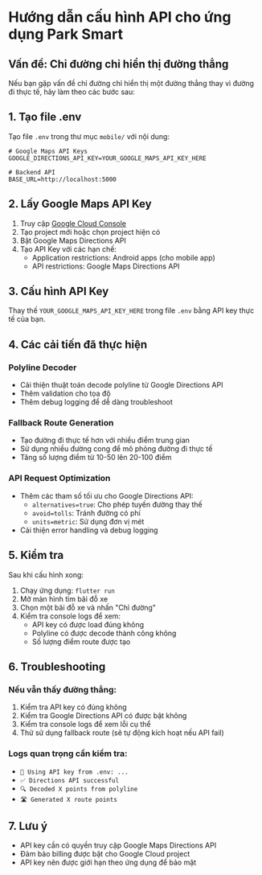# Hướng dẫn cấu hình API cho ứng dụng Park Smart

## Vấn đề: Chỉ đường chỉ hiển thị đường thẳng

Nếu bạn gặp vấn đề chỉ đường chỉ hiển thị một đường thẳng thay vì đường đi thực tế, hãy làm theo các bước sau:

## 1. Tạo file .env

Tạo file `.env` trong thư mục `mobile/` với nội dung:

```env
# Google Maps API Keys
GOOGLE_DIRECTIONS_API_KEY=YOUR_GOOGLE_MAPS_API_KEY_HERE

# Backend API
BASE_URL=http://localhost:5000
```

## 2. Lấy Google Maps API Key

1. Truy cập [Google Cloud Console](https://console.cloud.google.com/)
2. Tạo project mới hoặc chọn project hiện có
3. Bật Google Maps Directions API
4. Tạo API Key với các hạn chế:
   - Application restrictions: Android apps (cho mobile app)
   - API restrictions: Google Maps Directions API

## 3. Cấu hình API Key

Thay thế `YOUR_GOOGLE_MAPS_API_KEY_HERE` trong file `.env` bằng API key thực tế của bạn.

## 4. Các cải tiến đã thực hiện

### Polyline Decoder

- Cải thiện thuật toán decode polyline từ Google Directions API
- Thêm validation cho tọa độ
- Thêm debug logging để dễ dàng troubleshoot

### Fallback Route Generation

- Tạo đường đi thực tế hơn với nhiều điểm trung gian
- Sử dụng nhiều đường cong để mô phỏng đường đi thực tế
- Tăng số lượng điểm từ 10-50 lên 20-100 điểm

### API Request Optimization

- Thêm các tham số tối ưu cho Google Directions API:
  - `alternatives=true`: Cho phép tuyến đường thay thế
  - `avoid=tolls`: Tránh đường có phí
  - `units=metric`: Sử dụng đơn vị mét
- Cải thiện error handling và debug logging

## 5. Kiểm tra

Sau khi cấu hình xong:

1. Chạy ứng dụng: `flutter run`
2. Mở màn hình tìm bãi đỗ xe
3. Chọn một bãi đỗ xe và nhấn "Chỉ đường"
4. Kiểm tra console logs để xem:
   - API key có được load đúng không
   - Polyline có được decode thành công không
   - Số lượng điểm route được tạo

## 6. Troubleshooting

### Nếu vẫn thấy đường thẳng:

1. Kiểm tra API key có đúng không
2. Kiểm tra Google Directions API có được bật không
3. Kiểm tra console logs để xem lỗi cụ thể
4. Thử sử dụng fallback route (sẽ tự động kích hoạt nếu API fail)

### Logs quan trọng cần kiểm tra:

- `🔑 Using API key from .env: ...`
- `✅ Directions API successful`
- `🔍 Decoded X points from polyline`
- `🛣️ Generated X route points`

## 7. Lưu ý

- API key cần có quyền truy cập Google Maps Directions API
- Đảm bảo billing được bật cho Google Cloud project
- API key nên được giới hạn theo ứng dụng để bảo mật
